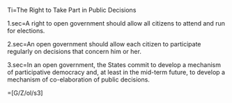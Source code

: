 Ti=The Right to Take Part in Public Decisions

1.sec=A right to open government should allow all citizens to attend and run for elections.

2.sec=An open government should allow each citizen to participate regularly on decisions that concern him or her.

3.sec=In an open government, the States commit to develop a mechanism of participative democracy and, at least in the mid-term future, to develop a mechanism of co-elaboration of public decisions.

=[G/Z/ol/s3]
